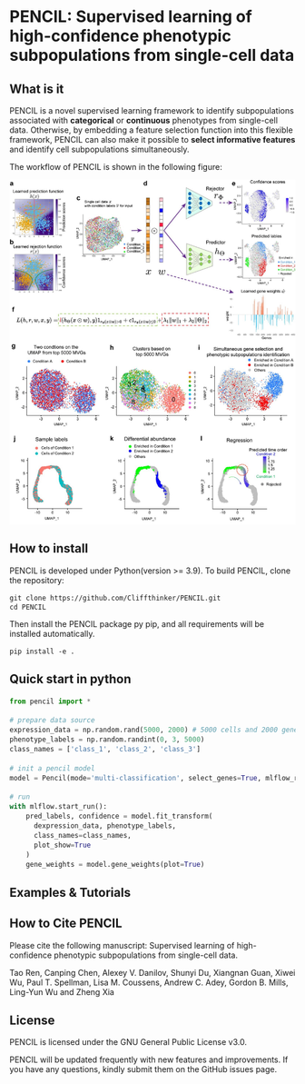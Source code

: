 # PENCIL: Supervised learning of high-confidence phenotypic subpopulations from single-cell data

## What is it

PENCIL is a novel supervised learning framework to identify subpopulations associated with **categorical** or **continuous** phenotypes from single-cell data. Otherwise, by embedding a feature selection function into this flexible framework, PENCIL can also make it possible to **select informative features** and identify cell subpopulations simultaneously. 

The workflow of PENCIL is shown in the following figure:

<p align="center">
  <img src="./pics/PENCIL_overview.jpg" width = "600" alt="method" align=center />
</p>

## How to install
PENCIL is developed under Python(version >= 3.9). To build PENCIL, clone the repository:

    git clone https://github.com/Cliffthinker/PENCIL.git
    cd PENCIL

Then install the PENCIL package py pip, and all requirements will be installed automatically.

    pip install -e .

## Quick start in python
```python
from pencil import *

# prepare data source
expression_data = np.random.rand(5000, 2000) # 5000 cells and 2000 genes.
phenotype_labels = np.random.randint(0, 3, 5000)
class_names = ['class_1', 'class_2', 'class_3']

# init a pencil model
model = Pencil(mode='multi-classification', select_genes=True, mlflow_record=True)

# run
with mlflow.start_run():
    pred_labels, confidence = model.fit_transform(
      dexpression_data, phenotype_labels,
      class_names=class_names,
      plot_show=True
    )
    gene_weights = model.gene_weights(plot=True)
```

## Examples & Tutorials



## How to Cite PENCIL
Please cite the following manuscript:
Supervised learning of high-confidence phenotypic subpopulations from single-cell data. 

Tao Ren, Canping Chen, Alexey V. Danilov, Shunyi Du, Xiangnan Guan, Xiwei Wu, Paul T. Spellman, Lisa M. Coussens, Andrew C. Adey, Gordon B. Mills, Ling-Yun Wu and Zheng Xia


## License
PENCIL is licensed under the GNU General Public License v3.0.

PENCIL will be updated frequently with new features and improvements. If you have any questions, kindly submit them on the GitHub issues page.


